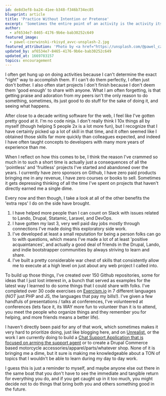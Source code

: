```yaml
---
id: de8d3ef8-ba24-41ee-b348-f346b734ec85
blueprint: article
title: 'Practice Without Intention or Pretense'
excerpt: 'Sometimes the entire point of an activity is the activity itself, the learning that comes from it, and the unexpected side-effects it might bring.'
author:
  - af6534e7-8465-4176-9b6e-bab30252c649
featured_image:
  - pawel-czerwinski-rkisyd_avvc-unsplash-2.jpg
featured_attribution: 'Photo by <a href="https://unsplash.com/@pawel_czerwinski?utm_source=unsplash&utm_medium=referral&utm_content=creditCopyText">Pawel Czerwinski</a> on <a href="https://unsplash.com/s/photos/waste?utm_source=unsplash&utm_medium=referral&utm_content=creditCopyText">Unsplash</a>'
updated_by: af6534e7-8465-4176-9b6e-bab30252c649
updated_at: 1669783157
topics: encouragement
---
```

I often get hung up on doing activities because I can't determine the exact "right" way to accomplish them. If I can't do them perfectly, I often just don't bother. I also often start projects I don't finish because I don't deem them 'good enough' to share with anyone. What I am often forgetting, is that getting praise and adoration from my peers isn't the only reason to do something, sometimes, its just good to do stuff for the sake of doing it, and seeing what happens.

After close to a decade writing software for the web, I feel like I've gotten pretty good at it. I'm no code ninja. I don't really think I 10x things all by myself (though helping 5 people 2x is a lot more fun), but I recognize that I have certainly picked up a lot of skill in that time, and it often seemed like I obtained those skills far more quickly than colleagues expected, and indeed I have often taught concepts to developers with many more years of experience than me.

When I reflect on how this comes to be, I think the reason I've crammed so much in to such a short time is actually just a consequences of all the 'pointless' and 'fruitless' projects I've started and abandoned over the years. I currently have zero sponsors on Github, I have zero paid products bringing me in any revenue, I have zero courses or books to sell. Sometimes it gets depressing thinking of all the time I've spent on projects that haven't directly earned me a single dime.

Every now and then though, I take a look at all of the other benefits the 'extra reps' I do on the side have brought.

1. I have helped more people than I can count on Slack with issues related to Lando, Drupal, Statamic, Laravel, and DevOps.
2. I have gotten my last 3, very well paid day jobs mostly through connections I've made doing this exploratory side work.
3. I've developed at least a small reputation for being a person folks can go to with questions, which means I've made a lot of at least 'positive acquaintances', and actually a good deal of friends in the Drupal, Lando, and indie bootstrapper communities by always striving to learn and share.
4. I've built a pretty considerable war chest of skills that consistently allow me to execute at a high level on just about any web project I called into.

To build up those things, I've created over 150 Github repositories, some for ideas that I just lost interest in, a bunch that served as examples for the latest way I learned to do some things that I could share with folks. I've completed over 30 code exercises on [Exercism.io](https://exercism.io) in 7 different languages (_NOT_ just PHP and JS, the languages that pay my bills!). I've given a few handfuls of presentations / talks at conferences, I've volunteered at conferences (lets face it, its WAY more fun to volunteer than it is to attend, you meet the people who organize things and they remember you for helping, and more friends means a better life).

I haven't directly been paid for any of that work, which sometimes makes it very hard to prioritize doing, just like blogging here, and on [Unrealist](https://unreal.ist), or the work I am currently doing to build a [Chat Support Application that is focused on arming the support agent](https://groundswellsupport.com) or to create a Drupal Commerce based motorcycle accessories/apparel/parts/whatever shop. None of it is bringing me a dime, but it sure is making me knowledgeable about a TON of topics that I wouldn't be able to learn during my day to day work.

I guess this is just a reminder to myself, and maybe anyone else out there in the same boat that you don't have to see the immediate and tangible return for everything you do, and if you get caught up in it too much, you might decide not to do things that bring both you and others something good in the future.